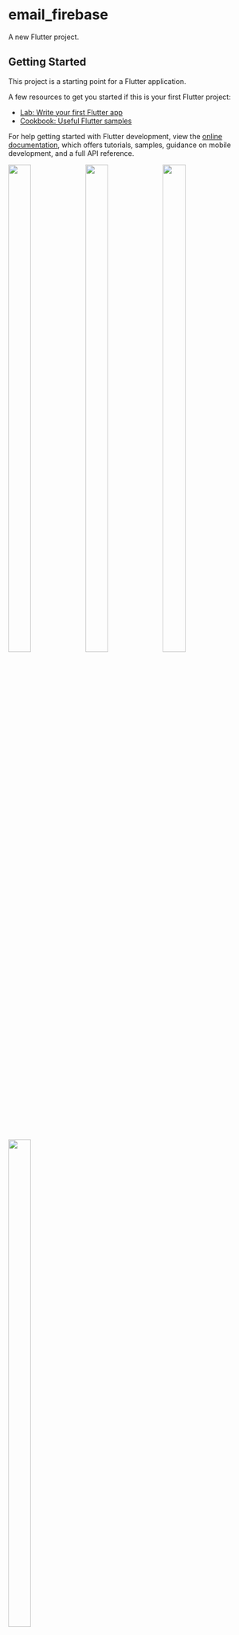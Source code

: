 # email_firebase

A new Flutter project.

## Getting Started

This project is a starting point for a Flutter application.

A few resources to get you started if this is your first Flutter project:

- [Lab: Write your first Flutter app](https://docs.flutter.dev/get-started/codelab)
- [Cookbook: Useful Flutter samples](https://docs.flutter.dev/cookbook)

For help getting started with Flutter development, view the
[online documentation](https://docs.flutter.dev/), which offers tutorials,
samples, guidance on mobile development, and a full API reference.

<p float="center">

 <img src="https://github.com/MehulZinzuvadiya/email_firebase/assets/120629701/31f0cfeb-d0f7-42df-aea7-9c8066cce740" width=30% height=50%>
 <img src="https://github.com/MehulZinzuvadiya/email_firebase/assets/120629701/d8671179-fc2a-427e-b30d-deda4cfb1f9a" width=30% height=50%>
 <img src="https://github.com/MehulZinzuvadiya/email_firebase/assets/120629701/af226e9e-2d59-4405-850d-740508aedbdc" width=30% height=50%>
 <img src="https://github.com/MehulZinzuvadiya/email_firebase/assets/120629701/bf12d9f0-cf89-4e9b-9efc-1eb86203e700" width=30% height=50%>
 
</p>


